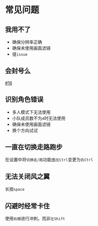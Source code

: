 # 常见问题

## 我用不了

- 确保分辨率正确
- 确保未使用画面滤镜
- 提`issue`

## 会封号么

[#16](https://github.com/phonowell/genshin-impact-script/issues/16)

## 识别角色错误

- 多人模式下无法使用
- 小队成员数不为`4`时无法使用
- 确保未使用画面滤镜
- 换个方向试试

## 一直在切换走路跑步

在设置中将`切换走/跑`功能由`左Ctrl`变更为`右Ctrl`

## 无法关闭风之翼

长按`space`

## 闪避时经常卡住

使用`右键`进行冲刺，而非`左Shift`